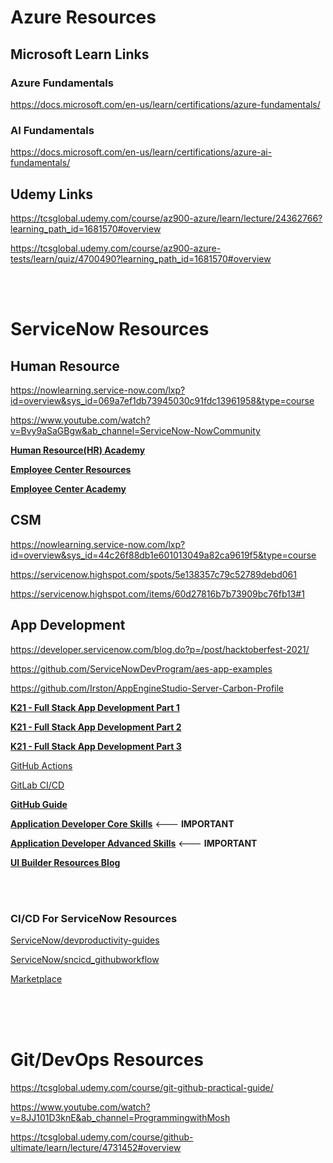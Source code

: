 # Azure Resources

## Microsoft Learn Links

### Azure Fundamentals
https://docs.microsoft.com/en-us/learn/certifications/azure-fundamentals/


### AI Fundamentals
https://docs.microsoft.com/en-us/learn/certifications/azure-ai-fundamentals/


## Udemy Links
https://tcsglobal.udemy.com/course/az900-azure/learn/lecture/24362766?learning_path_id=1681570#overview

https://tcsglobal.udemy.com/course/az900-azure-tests/learn/quiz/4700490?learning_path_id=1681570#overview




<br/>
<br/>



# ServiceNow Resources

## Human Resource
https://nowlearning.service-now.com/lxp?id=overview&sys_id=069a7ef1db73945030c91fdc13961958&type=course

https://www.youtube.com/watch?v=Bvy9aSaGBgw&ab_channel=ServiceNow-NowCommunity

[**Human Resource(HR) Academy**](https://community.servicenow.com/community?id=community_article&sys_id=49315446dbea2010d5c4d9d96896194b)

[**Employee Center Resources**](https://community.servicenow.com/community?id=community_forum&sys_id=dd4ba1e7db0e3810bb4a474d1396192c)

[**Employee Center Academy**](https://community.servicenow.com/community?id=community_article&sys_id=3cc2d0101b6b7050abbcece7624bcbd3)




## CSM
https://nowlearning.service-now.com/lxp?id=overview&sys_id=44c26f88db1e601013049a82ca9619f5&type=course

https://servicenow.highspot.com/spots/5e138357c79c52789debd061

https://servicenow.highspot.com/items/60d27816b7b73909bc76fb13#1




## App Development
https://developer.servicenow.com/blog.do?p=/post/hacktoberfest-2021/

https://github.com/ServiceNowDevProgram/aes-app-examples

https://github.com/Irston/AppEngineStudio-Server-Carbon-Profile

[**K21 - Full Stack App Development Part 1**](https://nowlearning.service-now.com/lxp?id=overview&sys_id=0e6efc161b7fe010a5e699b1b24bcb96&type=course)

[**K21 - Full Stack App Development Part 2**](https://nowlearning.service-now.com/lxp?id=overview&sys_id=f9de7c561b7fe010a5e699b1b24bcbb2&type=course)

[**K21 - Full Stack App Development Part 3**](https://nowlearning.service-now.com/lxp?id=overview&sys_id=214f78961b7fe010a5e699b1b24bcb7f&type=course)

[GitHub Actions](https://www.youtube.com/watch?v=OZtm4tgHVo4&ab_channel=ServiceNowSupport)

[GitLab CI/CD](https://www.youtube.com/watch?v=Y9YjThpAlm8&ab_channel=ServiceNowSupport)

[**GitHub Guide**](https://developer.servicenow.com/dev.do#!/guides/rome/developer-program/github-guide/github-and-the-developer-site-training-guide-introduction)

[**Application Developer Core Skills**](https://nowlearning.service-now.com/lxp?id=overview&sys_id=2374113e87807c50ed3b74c9cebb3525&type=path)   <--- **IMPORTANT**

[**Application Developer Advanced Skills**](https://nowlearning.service-now.com/lxp?id=overview&sys_id=45d691f287c07c50ed3b74c9cebb354d&type=path)   <--- **IMPORTANT**

[**UI Builder Resources Blog**](https://developer.servicenow.com/blog.do?p=/post/quebec-ui-builder-resources/)

<br/><br/>

### CI/CD For ServiceNow Resources
[ServiceNow/devproductivity-guides](https://github.com/ServiceNow/devproductivity-guides/tree/master/pluginsAndIntegrations)

[ServiceNow/sncicd_githubworkflow](https://github.com/ServiceNow/sncicd_githubworkflow)

[Marketplace](https://github.com/marketplace?type=actions&query=servicenow)


<br/>
<br/>
<br/>


# Git/DevOps Resources

https://tcsglobal.udemy.com/course/git-github-practical-guide/

https://www.youtube.com/watch?v=8JJ101D3knE&ab_channel=ProgrammingwithMosh

https://tcsglobal.udemy.com/course/github-ultimate/learn/lecture/4731452#overview














